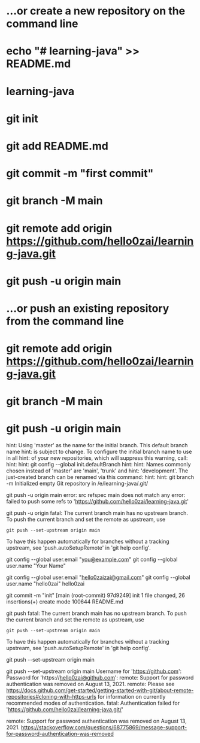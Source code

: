 # …or create a new repository on the command line
# echo "# learning-java" >> README.md
# learning-java
# git init
# git add README.md
# git commit -m "first commit"
# git branch -M main
# git remote add origin https://github.com/hello0zai/learning-java.git
# git push -u origin main

# …or push an existing repository from the command line
# git remote add origin https://github.com/hello0zai/learning-java.git
# git branch -M main
# git push -u origin main

hint: Using 'master' as the name for the initial branch. This default branch name
hint: is subject to change. To configure the initial branch name to use in all
hint: of your new repositories, which will suppress this warning, call:
hint:
hint:   git config --global init.defaultBranch <name>
hint:
hint: Names commonly chosen instead of 'master' are 'main', 'trunk' and
hint: 'development'. The just-created branch can be renamed via this command:
hint:
hint:   git branch -m <name>
Initialized empty Git repository in /e/learning-java/.git/


git push -u origin main
error: src refspec main does not match any
error: failed to push some refs to 'https://github.com/hello0zai/learning-java.git'


git push -u origin
fatal: The current branch main has no upstream branch.
To push the current branch and set the remote as upstream, use

    git push --set-upstream origin main

To have this happen automatically for branches without a tracking
upstream, see 'push.autoSetupRemote' in 'git help config'.

git config --global user.email "you@example.com"
git config --global user.name "Your Name"


git config --global user.email "hello0zaizai@gmail.com"
git config --global user.name "hello0zai"
hello0zai


git commit -m "init"
[main (root-commit) 97d9249] init
 1 file changed, 26 insertions(+)
 create mode 100644 README.md

git push
fatal: The current branch main has no upstream branch.
To push the current branch and set the remote as upstream, use

    git push --set-upstream origin main

To have this happen automatically for branches without a tracking
upstream, see 'push.autoSetupRemote' in 'git help config'.


git push --set-upstream origin main

git push --set-upstream origin main
Username for 'https://github.com':
Password for 'https://hello0zai@github.com':
remote: Support for password authentication was removed on August 13, 2021.
remote: Please see https://docs.github.com/get-started/getting-started-with-git/about-remote-repositories#cloning-with-https-urls for information on currently recommended modes of authentication.
fatal: Authentication failed for 'https://github.com/hello0zai/learning-java.git/'



remote: Support for password authentication was removed on August 13, 2021.
https://stackoverflow.com/questions/68775869/message-support-for-password-authentication-was-removed
